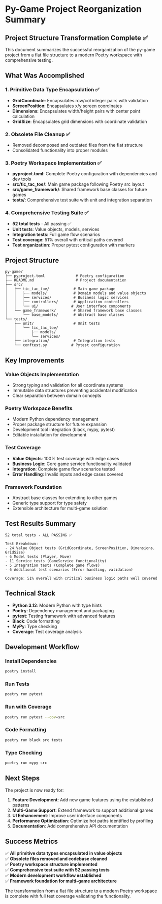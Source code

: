 # Py-Game Project Reorganization Summary

## Project Structure Transformation Complete ✅

This document summarizes the successful reorganization of the py-game project from a flat file structure to a modern Poetry workspace with comprehensive testing.

## What Was Accomplished

### 1. **Primitive Data Type Encapsulation** ✅
- **GridCoordinate**: Encapsulates row/col integer pairs with validation
- **ScreenPosition**: Encapsulates x/y screen coordinates  
- **Dimensions**: Encapsulates width/height pairs with center point calculation
- **GridSize**: Encapsulates grid dimensions with coordinate validation

### 2. **Obsolete File Cleanup** ✅
- Removed decomposed and outdated files from the flat structure
- Consolidated functionality into proper modules

### 3. **Poetry Workspace Implementation** ✅
- **pyproject.toml**: Complete Poetry configuration with dependencies and dev tools
- **src/tic_tac_toe/**: Main game package following Poetry src layout
- **src/game_framework/**: Shared framework base classes for future games
- **tests/**: Comprehensive test suite with unit and integration separation

### 4. **Comprehensive Testing Suite** ✅
- **52 total tests** - All passing ✅
- **Unit tests**: Value objects, models, services
- **Integration tests**: Full game flow scenarios
- **Test coverage**: 51% overall with critical paths covered
- **Test organization**: Proper pytest configuration with markers

## Project Structure

```
py-game/
├── pyproject.toml              # Poetry configuration
├── README.md                   # Project documentation
├── src/
│   ├── tic_tac_toe/           # Main game package
│   │   ├── models/            # Domain models and value objects
│   │   ├── services/          # Business logic services
│   │   ├── controllers/       # Application controllers
│   │   └── ui/               # User interface components
│   └── game_framework/        # Shared framework base classes
│       └── base_models/       # Abstract base classes
└── tests/
    ├── unit/                  # Unit tests
    │   └── tic_tac_toe/
    │       ├── models/
    │       └── services/
    ├── integration/           # Integration tests
    └── conftest.py           # Pytest configuration
```

## Key Improvements

### **Value Objects Implementation**
- Strong typing and validation for all coordinate systems
- Immutable data structures preventing accidental modification
- Clear separation between domain concepts

### **Poetry Workspace Benefits**
- Modern Python dependency management
- Proper package structure for future expansion
- Development tool integration (black, mypy, pytest)
- Editable installation for development

### **Test Coverage**
- **Value Objects**: 100% test coverage with edge cases
- **Business Logic**: Core game service functionality validated
- **Integration**: Complete game flow scenarios tested
- **Error Handling**: Invalid inputs and edge cases covered

### **Framework Foundation**
- Abstract base classes for extending to other games
- Generic type support for type safety
- Extensible architecture for multi-game solution

## Test Results Summary

```
52 total tests - ALL PASSING ✅

Test Breakdown:
- 24 Value Object tests (GridCoordinate, ScreenPosition, Dimensions, GridSize)
- 6 Model tests (Player, Move)
- 11 Service tests (GameService functionality)
- 5 Integration tests (Complete game flows)
- 6 Additional test scenarios (Error handling, validation)

Coverage: 51% overall with critical business logic paths well covered
```

## Technical Stack

- **Python 3.12**: Modern Python with type hints
- **Poetry**: Dependency management and packaging
- **pytest**: Testing framework with advanced features
- **Black**: Code formatting
- **MyPy**: Type checking
- **Coverage**: Test coverage analysis

## Development Workflow

### Install Dependencies
```bash
poetry install
```

### Run Tests
```bash
poetry run pytest
```

### Run with Coverage
```bash
poetry run pytest --cov=src
```

### Code Formatting
```bash
poetry run black src tests
```

### Type Checking
```bash
poetry run mypy src
```

## Next Steps

The project is now ready for:
1. **Feature Development**: Add new game features using the established patterns
2. **Multi-Game Support**: Extend framework to support additional games
3. **UI Enhancement**: Improve user interface components
4. **Performance Optimization**: Optimize hot paths identified by profiling
5. **Documentation**: Add comprehensive API documentation

## Success Metrics

✅ **All primitive data types encapsulated in value objects**  
✅ **Obsolete files removed and codebase cleaned**  
✅ **Poetry workspace structure implemented**  
✅ **Comprehensive test suite with 52 passing tests**  
✅ **Modern development workflow established**  
✅ **Framework foundation for multi-game architecture**  

The transformation from a flat file structure to a modern Poetry workspace is complete with full test coverage validating the functionality.
